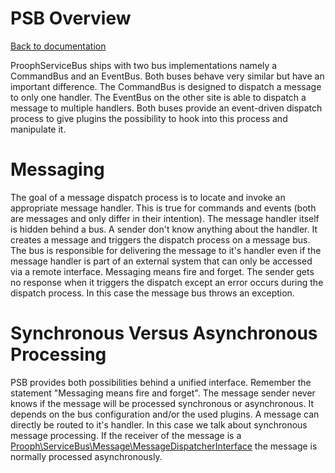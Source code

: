 PSB Overview
============

[Back to documentation](../README.md#documentation)

ProophServiceBus ships with two bus implementations namely a CommandBus and an EventBus. Both buses behave very similar but have
an important difference. The CommandBus is designed to dispatch a message to only one handler. The EventBus on the other site
is able to dispatch a message to multiple handlers. Both buses provide an event-driven dispatch process to give plugins
the possibility to hook into this process and manipulate it.

# Messaging

The goal of a message dispatch process is to locate and invoke an appropriate message handler. This is
true for commands and events (both are messages and only differ in their intention). The message handler itself is hidden
behind a bus. A sender don't know anything about the handler. It creates a message and triggers the
dispatch process on a message bus. The bus is responsible for delivering the message to it's handler even if the message handler is
part of an external system that can only be accessed via a remote interface. Messaging means fire and forget. The sender gets no
response when it triggers the dispatch except an error occurs during the dispatch process. In this case the message bus throws an exception.

# Synchronous Versus Asynchronous Processing

PSB provides both possibilities behind a unified interface.
Remember the statement "Messaging means fire and forget".
The message sender never knows if the message will be processed synchronous or asynchronous. It depends on the bus
configuration and/or the used plugins. A message can directly be routed to it's handler. In this case we talk about synchronous
message processing. If the receiver of the message is a [Prooph\ServiceBus\Message\MessageDispatcherInterface](message_dispatcher.md)
the message is normally processed asynchronously.
